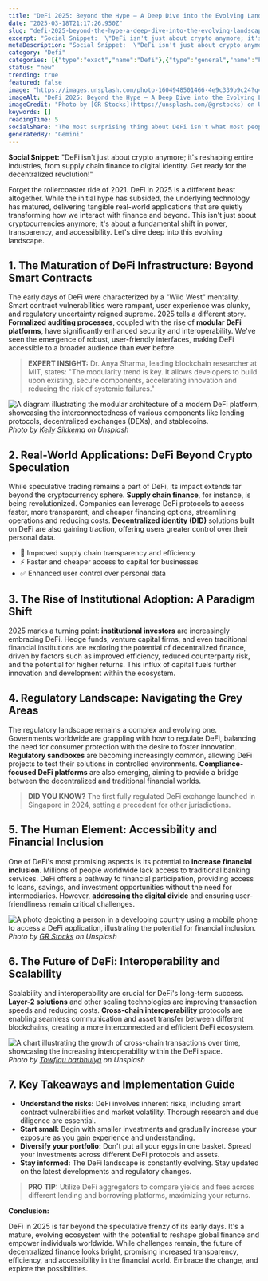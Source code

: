 ```yaml
---
title: "DeFi 2025: Beyond the Hype – A Deep Dive into the Evolving Landscape"
date: "2025-03-18T21:17:26.950Z"
slug: "defi-2025-beyond-the-hype-a-deep-dive-into-the-evolving-landscape"
excerpt: "Social Snippet:  \"DeFi isn't just about crypto anymore; it's reshaping entire industries, from supply chain finance to digital identity. Get ready for the decentralized revolution!\""
metaDescription: "Social Snippet:  \"DeFi isn't just about crypto anymore; it's reshaping entire industries, from supply chain finance to digital identity. Get ready for the ..."
category: "Defi"
categories: [{"type":"exact","name":"Defi"},{"type":"general","name":"Finance"},{"type":"medium","name":"Digital Finance"},{"type":"specific","name":"Blockchain Technology"},{"type":"niche","name":"Smart Contracts"}]
status: "new"
trending: true
featured: false
image: "https://images.unsplash.com/photo-1604948501466-4e9c339b9c24?q=85&w=1200&fit=max&fm=webp&auto=compress"
imageAlt: "DeFi 2025: Beyond the Hype – A Deep Dive into the Evolving Landscape"
imageCredit: "Photo by [GR Stocks](https://unsplash.com/@grstocks) on Unsplash"
keywords: []
readingTime: 5
socialShare: "The most surprising thing about DeFi isn't what most people think. Find out what experts really say about this game-changing topic."
generatedBy: "Gemini"
---
```




**Social Snippet:**  "DeFi isn't just about crypto anymore; it's reshaping entire industries, from supply chain finance to digital identity. Get ready for the decentralized revolution!"

Forget the rollercoaster ride of 2021.  DeFi in 2025 is a different beast altogether.  While the initial hype has subsided,  the underlying technology has matured, delivering tangible real-world applications that are quietly transforming how we interact with finance and beyond.  This isn't just about cryptocurrencies anymore; it's about a fundamental shift in power, transparency, and accessibility. Let's dive deep into this evolving landscape.

## 1.  The Maturation of DeFi Infrastructure: Beyond Smart Contracts

The early days of DeFi were characterized by a "Wild West" mentality.  Smart contract vulnerabilities were rampant, user experience was clunky, and regulatory uncertainty reigned supreme.  2025 tells a different story.  **Formalized auditing processes**, coupled with the rise of **modular DeFi platforms**, have significantly enhanced security and interoperability.  We've seen the emergence of robust, user-friendly interfaces, making DeFi accessible to a broader audience than ever before.

> **EXPERT INSIGHT:**  Dr. Anya Sharma, leading blockchain researcher at MIT, states: "The modularity trend is key. It allows developers to build upon existing, secure components, accelerating innovation and reducing the risk of systemic failures."

![A diagram illustrating the modular architecture of a modern DeFi platform, showcasing the interconnectedness of various components like lending protocols, decentralized exchanges (DEXs), and stablecoins.](https://images.unsplash.com/photo-1642466121955-1f7ae4ee60f4?q=85&w=1200&fit=max&fm=webp&auto=compress)
*Photo by [Kelly Sikkema](https://unsplash.com/@kellysikkema) on Unsplash*

## 2.  Real-World Applications: DeFi Beyond Crypto Speculation

While speculative trading remains a part of DeFi, its impact extends far beyond the cryptocurrency sphere.  **Supply chain finance**, for instance, is being revolutionized.  Companies can leverage DeFi protocols to access faster, more transparent, and cheaper financing options, streamlining operations and reducing costs.  **Decentralized identity (DID)** solutions built on DeFi are also gaining traction, offering users greater control over their personal data.

* 🔑 Improved supply chain transparency and efficiency
* ⚡ Faster and cheaper access to capital for businesses
* ✅ Enhanced user control over personal data

## 3.  The Rise of Institutional Adoption: A Paradigm Shift

2025 marks a turning point:  **institutional investors** are increasingly embracing DeFi.  Hedge funds, venture capital firms, and even traditional financial institutions are exploring the potential of decentralized finance, driven by factors such as improved efficiency, reduced counterparty risk, and the potential for higher returns.  This influx of capital fuels further innovation and development within the ecosystem.

## 4.  Regulatory Landscape: Navigating the Grey Areas

The regulatory landscape remains a complex and evolving one.  Governments worldwide are grappling with how to regulate DeFi, balancing the need for consumer protection with the desire to foster innovation.  **Regulatory sandboxes** are becoming increasingly common, allowing DeFi projects to test their solutions in controlled environments.  **Compliance-focused DeFi platforms** are also emerging, aiming to provide a bridge between the decentralized and traditional financial worlds.

> **DID YOU KNOW?**  The first fully regulated DeFi exchange launched in Singapore in 2024, setting a precedent for other jurisdictions.

## 5.  The Human Element:  Accessibility and Financial Inclusion

One of DeFi's most promising aspects is its potential to **increase financial inclusion**.  Millions of people worldwide lack access to traditional banking services.  DeFi offers a pathway to financial participation, providing access to loans, savings, and investment opportunities without the need for intermediaries.  However, **addressing the digital divide** and ensuring user-friendliness remain critical challenges.

![A photo depicting a person in a developing country using a mobile phone to access a DeFi application, illustrating the potential for financial inclusion.](https://images.unsplash.com/photo-1604948501466-4e9c339b9c24?q=85&w=1200&fit=max&fm=webp&auto=compress)
*Photo by [GR Stocks](https://unsplash.com/@grstocks) on Unsplash*

## 6.  The Future of DeFi:  Interoperability and Scalability

Scalability and interoperability are crucial for DeFi's long-term success.  **Layer-2 solutions** and other scaling technologies are improving transaction speeds and reducing costs.  **Cross-chain interoperability** protocols are enabling seamless communication and asset transfer between different blockchains, creating a more interconnected and efficient DeFi ecosystem.

![A chart illustrating the growth of cross-chain transactions over time, showcasing the increasing interoperability within the DeFi space.](https://images.unsplash.com/photo-1633158834806-766387547d2c?q=85&w=1200&fit=max&fm=webp&auto=compress)
*Photo by [Towfiqu barbhuiya](https://unsplash.com/@towfiqu999999) on Unsplash*

## 7. Key Takeaways and Implementation Guide

* **Understand the risks:** DeFi involves inherent risks, including smart contract vulnerabilities and market volatility. Thorough research and due diligence are essential.
* **Start small:** Begin with smaller investments and gradually increase your exposure as you gain experience and understanding.
* **Diversify your portfolio:** Don't put all your eggs in one basket. Spread your investments across different DeFi protocols and assets.
* **Stay informed:** The DeFi landscape is constantly evolving. Stay updated on the latest developments and regulatory changes.

> **PRO TIP:** Utilize DeFi aggregators to compare yields and fees across different lending and borrowing platforms, maximizing your returns.

**Conclusion:**

DeFi in 2025 is far beyond the speculative frenzy of its early days.  It's a mature, evolving ecosystem with the potential to reshape global finance and empower individuals worldwide. While challenges remain, the future of decentralized finance looks bright, promising increased transparency, efficiency, and accessibility in the financial world. Embrace the change, and explore the possibilities.


<div class="reading-progress-container">
  <div id="reading-progress" class="reading-progress"></div>
</div>
